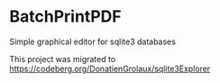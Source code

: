 # BatchPrintPDF
Simple graphical editor for sqlite3 databases

This project was migrated to https://codeberg.org/DonatienGrolaux/sqlite3Explorer

